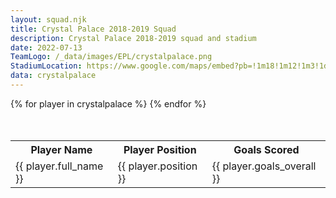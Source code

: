 ```yaml
---
layout: squad.njk
title: Crystal Palace 2018-2019 Squad
description: Crystal Palace 2018-2019 squad and stadium
date: 2022-07-13
TeamLogo: /_data/images/EPL/crystalpalace.png
StadiumLocation: https://www.google.com/maps/embed?pb=!1m18!1m12!1m3!1d2489.2764848022684!2d-0.0860576!3d51.3979743!2m3!1f0!2f0!3f0!3m2!1i1024!2i768!4f13.1!3m3!1m2!1s0x4876012de369f8cf%3A0x9587b7222f2816b2!2sSelhurst%20Park%20Stadium%2C%20Holmesdale%20Rd%2C%20London%20SE25%206PU%2C%20UK!5e0!3m2!1sen!2sza!4v1657723553222!5m2!1sen!2sza
data: crystalpalace
---
```


<table class="table" style="margin-left:auto;margin-right:auto;margin-top:10%;">
<tr>
<th>Player Name</th><th>Player Position</th><th>Goals Scored</th>
</tr>
{% for player in crystalpalace %}
<tr>
<td>{{ player.full_name }}</td><td>{{ player.position }}</td><td>{{ player.goals_overall }}
</tr>
{% endfor %}
</table>